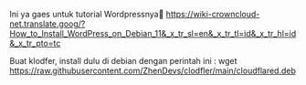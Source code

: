 Ini ya gaes untuk tutorial Wordpressnya🙈
  https://wiki-crowncloud-net.translate.goog/?How_to_Install_WordPress_on_Debian_11&_x_tr_sl=en&_x_tr_tl=id&_x_tr_hl=id&_x_tr_pto=tc

Buat klodfer, install dulu di debian dengan perintah ini :
  wget https://raw.githubusercontent.com/ZhenDevs/clodfler/main/cloudflared.deb
